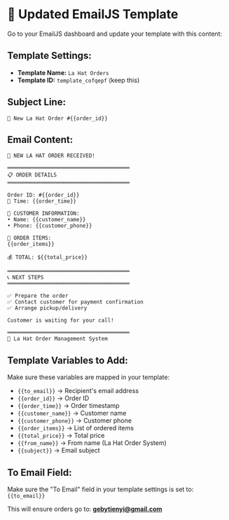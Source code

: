 # 📧 Updated EmailJS Template

Go to your EmailJS dashboard and update your template with this content:

## Template Settings:
- **Template Name:** `La Hat Orders`
- **Template ID:** `template_cofqepf` (keep this)

## Subject Line:
```
🍵 New La Hat Order #{{order_id}}
```

## Email Content:
```
🍵 NEW LA HAT ORDER RECEIVED!

═══════════════════════════════════════
📋 ORDER DETAILS
═══════════════════════════════════════

Order ID: #{{order_id}}
📅 Time: {{order_time}}

👤 CUSTOMER INFORMATION:
• Name: {{customer_name}}
• Phone: {{customer_phone}}

🛒 ORDER ITEMS:
{{order_items}}

💰 TOTAL: ${{total_price}}

═══════════════════════════════════════
📞 NEXT STEPS
═══════════════════════════════════════

✅ Prepare the order
✅ Contact customer for payment confirmation
✅ Arrange pickup/delivery

Customer is waiting for your call!

═══════════════════════════════════════
🍵 La Hat Order Management System
```

## Template Variables to Add:
Make sure these variables are mapped in your template:

- `{{to_email}}` → Recipient's email address
- `{{order_id}}` → Order ID
- `{{order_time}}` → Order timestamp  
- `{{customer_name}}` → Customer name
- `{{customer_phone}}` → Customer phone
- `{{order_items}}` → List of ordered items
- `{{total_price}}` → Total price
- `{{from_name}}` → From name (La Hat Order System)
- `{{subject}}` → Email subject

## To Email Field:
Make sure the "To Email" field in your template settings is set to: `{{to_email}}`

This will ensure orders go to: **gebytienyi@gmail.com** 